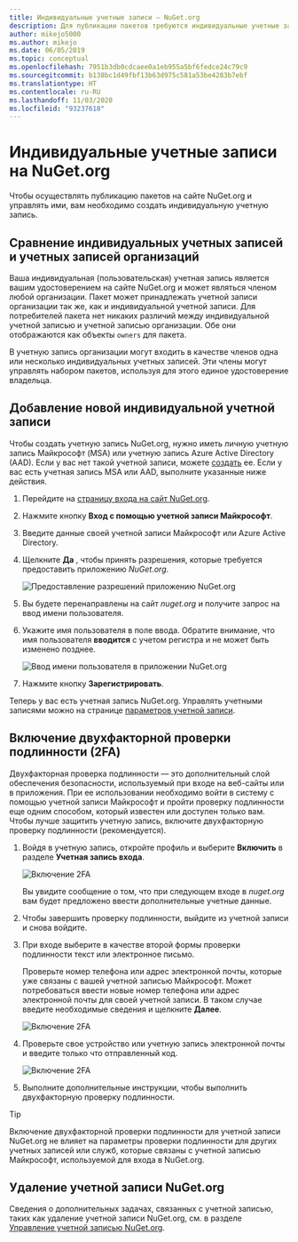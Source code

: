 ```yaml
---
title: Индивидуальные учетные записи — NuGet.org
description: Для публикации пакетов требуются индивидуальные учетные записи на сайте NuGet.org
author: mikejo5000
ms.author: mikejo
ms.date: 06/05/2019
ms.topic: conceptual
ms.openlocfilehash: 7951b3db0cdcaee0a1eb955a5bf6fedce24c79c9
ms.sourcegitcommit: b138bc1d49fbf13b63d975c581a53be4283b7ebf
ms.translationtype: HT
ms.contentlocale: ru-RU
ms.lasthandoff: 11/03/2020
ms.locfileid: "93237618"
---
```

# <a name="individual-accounts-on-nugetorg"></a>Индивидуальные учетные записи на NuGet.org

Чтобы осуществлять публикацию пакетов на сайте NuGet.org и управлять ими, вам необходимо создать индивидуальную учетную запись.

## <a name="individual-accounts-vs-organization-accounts"></a>Сравнение индивидуальных учетных записей и учетных записей организаций

Ваша индивидуальная (пользовательская) учетная запись является вашим удостоверением на сайте NuGet.org и может являться членом любой организации. Пакет может принадлежать учетной записи организации так же, как и индивидуальной учетной записи. Для потребителей пакета нет никаких различий между индивидуальной учетной записью и учетной записью организации. Обе они отображаются как объекты `owners` для пакета.

В учетную запись организации могут входить в качестве членов одна или несколько индивидуальных учетных записей. Эти члены могут управлять набором пакетов, используя для этого единое удостоверение владельца.

## <a name="add-a-new-individual-account"></a>Добавление новой индивидуальной учетной записи

Чтобы создать учетную запись NuGet.org, нужно иметь личную учетную запись Майкрософт (MSA) или учетную запись Azure Active Directory (AAD). Если у вас нет такой учетной записи, можете [создать](https://signup.live.com) ее. Если у вас есть учетная запись MSA или AAD, выполните указанные ниже действия.

1. Перейдите на [страницу входа на сайт NuGet.org](https://www.nuget.org/users/account/LogOn).

1. Нажмите кнопку **Вход с помощью учетной записи Майкрософт**.

1. Введите данные своей учетной записи Майкрософт или Azure Active Directory.

1. Щелкните **Да** , чтобы принять разрешения, которые требуется предоставить приложению *NuGet.org*.

   ![Предоставление разрешений приложению NuGet.org](media/nuget-org-permissions.png)

1. Вы будете перенаправлены на сайт *nuget.org* и получите запрос на ввод имени пользователя.

1. Укажите имя пользователя в поле ввода. Обратите внимание, что имя пользователя **вводится** с учетом регистра и не может быть изменено позднее.

   ![Ввод имени пользователя в приложении NuGet.org](media/nuget-org-register.png) 

1. Нажмите кнопку **Зарегистрировать**.

Теперь у вас есть учетная запись NuGet.org. Управлять учетными записями можно на странице [параметров учетной записи](https://www.nuget.org/account).

## <a name="enable-two-factor-authentication-2fa"></a>Включение двухфакторной проверки подлинности (2FA)

Двухфакторная проверка подлинности — это дополнительный слой обеспечения безопасности, используемый при входе на веб-сайты или в приложения. При ее использовании необходимо войти в систему с помощью учетной записи Майкрософт и пройти проверку подлинности еще одним способом, который известен или доступен только вам. Чтобы лучше защитить учетную запись, включите двухфакторную проверку подлинности (рекомендуется).

1. Войдя в учетную запись, откройте профиль и выберите **Включить** в разделе **Учетная запись входа**.

   ![Включение 2FA](media/nuget-org-register-2fa.png)

   Вы увидите сообщение о том, что при следующем входе в *nuget.org* вам будет предложено ввести дополнительные учетные данные.

2. Чтобы завершить проверку подлинности, выйдите из учетной записи и снова войдите.

3. При входе выберите в качестве второй формы проверки подлинности текст или электронное письмо.

   Проверьте номер телефона или адрес электронной почты, которые уже связаны с вашей учетной записью Майкрософт. Может потребоваться ввести новые номер телефона или адрес электронной почты для своей учетной записи. В таком случае введите необходимые сведения и щелкните **Далее**.

   ![Включение 2FA](media/nuget-org-sign-in-2fa.png)

4. Проверьте свое устройство или учетную запись электронной почты и введите только что отправленный код.

   ![Включение 2FA](media/nuget-org-enter-code-2fa.png)

5. Выполните дополнительные инструкции, чтобы выполнить двухфакторную проверку подлинности.

> [!Tip]
> Включение двухфакторной проверки подлинности для учетной записи NuGet.org не влияет на параметры проверки подлинности для других учетных записей или служб, которые связаны с учетной записью Майкрософт, используемой для входа в NuGet.org.

## <a name="delete-a-nugetorg-account"></a>Удаление учетной записи NuGet.org

Сведения о дополнительных задачах, связанных с учетной записью, таких как удаление учетной записи NuGet.org, см. в разделе [Управление учетной записью NuGet.org](nuget-org-faq.md#nugetorg-account-management).
